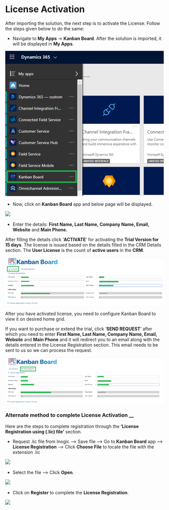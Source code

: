 # License Activation

After importing the solution, the next step is to activate the License. Follow the steps given below to do the same:

* Navigate to **My Apps** -> **Kanban Board**. After the solution is imported, it will be displayed in **My Apps**.

![](<../../.gitbook/assets/1 (87).png>)

* Now, click on **Kanban Board** app and below page will be displayed.

![](../../.gitbook/assets/2020\_06\_11\_15\_49\_57\_.png)

* Enter the details: **First Name, Last Name, Company Name, Email, Website** and **Main Phone.**

After filling the details click ‘**ACTIVATE**’ for activating the **Trial Version for 15 days**. The license is issued based on the details filled in the CRM Details section. The **User License** is the count of **active users** in the **CRM**.

![](<../../.gitbook/assets/1 (1) (3).png>)

After you have activated license, you need to configure Kanban Board to view it on desired home grid.&#x20;

If you want to purchase or extend the trial, click ‘**SEND REQUEST**’ after which you need to enter **First Name, Last Name, Company Name, Email, Website** and **Main Phone** and it will redirect you to an email along with the details entered in the License Registration section. This email needs to be sent to us so we can process the request.

![](<../../.gitbook/assets/1 (2) (1).png>)

### Alternate method to complete License Activation __&#x20;

Here are the steps to complete registration through the **‘License Registration using (.lic) file’** section.

* Request .lic file from Inogic --> Save file --> Go to **Kanban Board** app --> **License Registration** --> Click **Choose File** to locate the file with the extension .lic

![](<../../.gitbook/assets/Lic Reg\_1.png>)

* Select the file --> Click **Open**.

![](<../../.gitbook/assets/Lic Reg\_2.png>)

* Click on **Register** to complete the **License Registration**.

![](<../../.gitbook/assets/Lic Reg\_3 (1).png>)

